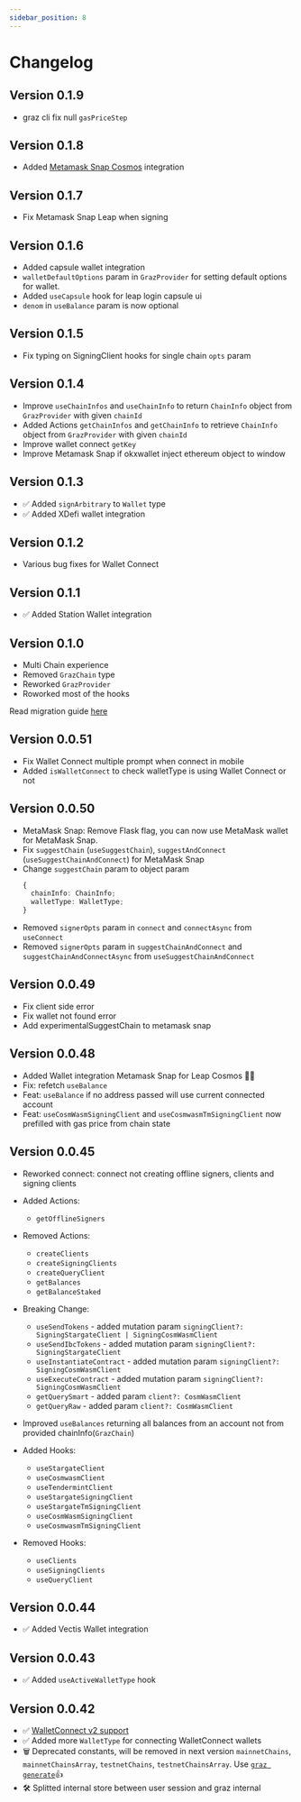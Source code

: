 ```yaml
---
sidebar_position: 8
---
```


# Changelog

## Version 0.1.9

- graz cli fix null `gasPriceStep`

## Version 0.1.8

- Added [Metamask Snap Cosmos](https://github.com/cosmos/snap) integration

## Version 0.1.7

- Fix Metamask Snap Leap when signing

## Version 0.1.6

- Added capsule wallet integration
- `walletDefaultOptions` param in `GrazProvider` for setting default options for wallet.
- Added `useCapsule` hook for leap login capsule ui
- `denom` in `useBalance` param is now optional

## Version 0.1.5

- Fix typing on SigningClient hooks for single chain `opts` param

## Version 0.1.4

- Improve `useChainInfos` and `useChainInfo` to return `ChainInfo` object from `GrazProvider` with given `chainId`
- Added Actions `getChainInfos` and `getChainInfo` to retrieve `ChainInfo` object from `GrazProvider` with given `chainId`
- Improve wallet connect `getKey`
- Improve Metamask Snap if okxwallet inject ethereum object to window

## Version 0.1.3

- ✅ Added `signArbitrary` to `Wallet` type
- ✅ Added XDefi wallet integration

## Version 0.1.2

- Various bug fixes for Wallet Connect

## Version 0.1.1

- ✅ Added Station Wallet integration

## Version 0.1.0

- Multi Chain experience
- Removed `GrazChain` type
- Reworked `GrazProvider`
- Roworked most of the hooks

Read migration guide [here](./migration-guide/#010-breaking-changes)

## Version 0.0.51

- Fix Wallet Connect multiple prompt when connect in mobile
- Added `isWalletConnect` to check walletType is using Wallet Connect or not

## Version 0.0.50

- MetaMask Snap: Remove Flask flag, you can now use MetaMask wallet for MetaMask Snap.
- Fix `suggestChain` (`useSuggestChain`), `suggestAndConnect` (`useSuggestChainAndConnect`) for MetaMask Snap
- Change `suggestChain` param to object param
  ```ts
  {
    chainInfo: ChainInfo;
    walletType: WalletType;
  }
  ```
- Removed `signerOpts` param in `connect` and `connectAsync` from `useConnect`
- Removed `signerOpts` param in `suggestChainAndConnect` and `suggestChainAndConnectAsync` from `useSuggestChainAndConnect`

## Version 0.0.49

- Fix client side error
- Fix wallet not found error
- Add experimentalSuggestChain to metamask snap

## Version 0.0.48

- Added Wallet integration Metamask Snap for Leap Cosmos 🐺🐸
- Fix: refetch `useBalance`
- Feat: `useBalance` if no address passed will use current connected account
- Feat: `useCosmWasmSigningClient` and `useCosmwasmTmSigningClient` now prefilled with gas price from chain state

## Version 0.0.45

- Reworked connect: connect not creating offline signers, clients and signing clients

- Added Actions:

  - `getOfflineSigners`

- Removed Actions:

  - `createClients`
  - `createSigningClients`
  - `createQueryClient`
  - `getBalances`
  - `getBalanceStaked`

- Breaking Change:

  - `useSendTokens` - added mutation param `signingClient?: SigningStargateClient | SigningCosmWasmClient`
  - `useSendIbcTokens` - added mutation param `signingClient?: SigningStargateClient`
  - `useInstantiateContract` - added mutation param `signingClient?: SigningCosmWasmClient`
  - `useExecuteContract` - added mutation param `signingClient?: SigningCosmWasmClient`
  - `getQuerySmart` - added param `client?: CosmWasmClient`
  - `getQueryRaw` - added param `client?: CosmWasmClient`

- Improved `useBalances` returning all balances from an account not from provided chainInfo(`GrazChain`)

- Added Hooks:

  - `useStargateClient`
  - `useCosmwasmClient`
  - `useTendermintClient`
  - `useStargateSigningClient`
  - `useStargateTmSigningClient`
  - `useCosmWasmSigningClient`
  - `useCosmwasmTmSigningClient`

- Removed Hooks:
  - `useClients`
  - `useSigningClients`
  - `useQueryClient`

## Version 0.0.44

- ✅ Added Vectis Wallet integration

## Version 0.0.43

- ✅ Added `useActiveWalletType` hook

## Version 0.0.42

- ✅ [WalletConnect v2 support](./wallet-connect.md)
- ✅ Added more `WalletType` for connecting WalletConnect wallets
- 🗑️ Deprecated constants, will be removed in next version `mainnetChains`, `mainnetChainsArray`, `testnetChains`, `testnetChainsArray`. Use [`graz generate`](./generate-chain-info.md)👍
- 🛠️ Splitted internal store between user session and graz internal

